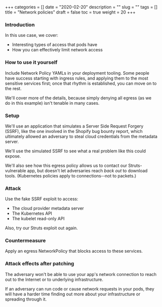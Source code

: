 +++
categories = []
date = "2020-02-20"
description = ""
slug = ""
tags = []
title = "Network policies"
draft = false
toc = true
weight = 20
+++

### Introduction
In this use case, we cover:
 - Interesting types of access that pods have
 - How you can effectively limit network access

### How to use it yourself
Include Network Policy YAMLs in your deployment tooling.
Some people have success starting with ingress rules, and
applying them to the most sensitive services first; once
that rhythm is established, you can move on to the rest.

We'll cover more of the details, because simply denying
all egress (as we do in this example) isn't tenable in
many cases.

### Setup
We'll use an application that simulates a Server Side
Request Forgery (SSRF), like the one involved in the Shopify
bug bounty report, which ultimately allowed an adversary to
steal cloud credentials from the metadata server.

We'll use the simulated SSRF to see what a real problem
like this could expose.

We'll also see how this egress policy allows us to contact
our Struts-vulnerable app, but doesn't let adversaries
reach *back out* to download tools. (Kubernetes policies
apply to connections--not to packets.)

### Attack
Use the fake SSRF exploit to access:
 - The cloud provider metadata server
 - The Kubernetes API
 - The kubelet read-only API

Also, try our Struts exploit out again.

### Countermeasure
Apply an egress NetworkPolicy that blocks access to these services.

### Attack effects after patching
The adversary won't be able to use your app's network connection
to reach out to the Internet or to underlying infrastructure.

If an adversary can run code or cause network requests in your
pods, they will have a harder time finding out more about your
infrastructure or spreading through it.
